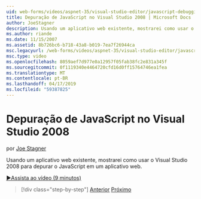 ```yaml
---
uid: web-forms/videos/aspnet-35/visual-studio-editor/javascript-debugging-in-visual-studio-2008
title: Depuração de JavaScript no Visual Studio 2008 | Microsoft Docs
author: JoeStagner
description: Usando um aplicativo web existente, mostrarei como usar o Visual Studio 2008 para depurar o JavaScript em um aplicativo web.
ms.author: riande
ms.date: 11/15/2007
ms.assetid: 8b726bc6-b718-43a8-b019-7ea7f26944ca
msc.legacyurl: /web-forms/videos/aspnet-35/visual-studio-editor/javascript-debugging-in-visual-studio-2008
msc.type: video
ms.openlocfilehash: 8059aef7d977e0a12957f05fab38fc2e831a345f
ms.sourcegitcommit: 0f1119340e4464720cfd16d0ff15764746ea1fea
ms.translationtype: MT
ms.contentlocale: pt-BR
ms.lasthandoff: 04/17/2019
ms.locfileid: "59387825"
---
```

# <a name="javascript-debugging-in-visual-studio-2008"></a>Depuração de JavaScript no Visual Studio 2008

por [Joe Stagner](https://github.com/JoeStagner)

Usando um aplicativo web existente, mostrarei como usar o Visual Studio 2008 para depurar o JavaScript em um aplicativo web.

[&#9654;Assista ao vídeo (9 minutos)](https://channel9.msdn.com/Blogs/ASP-NET-Site-Videos/javascript-debugging-in-visual-studio-2008)

> [!div class="step-by-step"]
> [Anterior](javascript-intellisense-support-in-visual-studio-2008.md)
> [Próximo](multi-targeting-support-in-visual-studio-2008.md)
